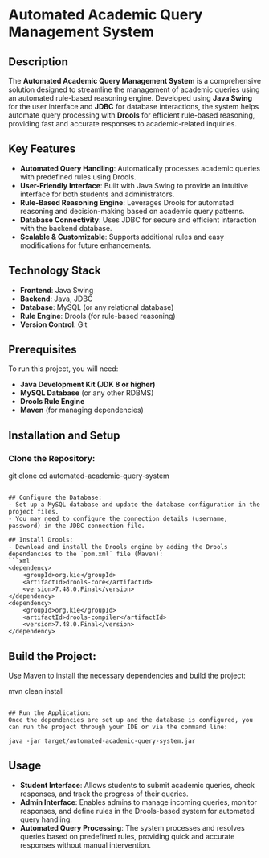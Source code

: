 
# Automated Academic Query Management System

## Description
The **Automated Academic Query Management System** is a comprehensive solution designed to streamline the management of academic queries using an automated rule-based reasoning engine. Developed using **Java Swing** for the user interface and **JDBC** for database interactions, the system helps automate query processing with **Drools** for efficient rule-based reasoning, providing fast and accurate responses to academic-related inquiries.

## Key Features
- **Automated Query Handling**: Automatically processes academic queries with predefined rules using Drools.
- **User-Friendly Interface**: Built with Java Swing to provide an intuitive interface for both students and administrators.
- **Rule-Based Reasoning Engine**: Leverages Drools for automated reasoning and decision-making based on academic query patterns.
- **Database Connectivity**: Uses JDBC for secure and efficient interaction with the backend database.
- **Scalable & Customizable**: Supports additional rules and easy modifications for future enhancements.

## Technology Stack
- **Frontend**: Java Swing
- **Backend**: Java, JDBC
- **Database**: MySQL (or any relational database)
- **Rule Engine**: Drools (for rule-based reasoning)
- **Version Control**: Git

## Prerequisites
To run this project, you will need:
- **Java Development Kit (JDK 8 or higher)**
- **MySQL Database** (or any other RDBMS)
- **Drools Rule Engine**
- **Maven** (for managing dependencies)

## Installation and Setup

### Clone the Repository:

git clone 
cd automated-academic-query-system
```

## Configure the Database:
- Set up a MySQL database and update the database configuration in the project files.
- You may need to configure the connection details (username, password) in the JDBC connection file.

## Install Drools:
- Download and install the Drools engine by adding the Drools dependencies to the `pom.xml` file (Maven):
```xml
<dependency>
    <groupId>org.kie</groupId>
    <artifactId>drools-core</artifactId>
    <version>7.48.0.Final</version>
</dependency>
<dependency>
    <groupId>org.kie</groupId>
    <artifactId>drools-compiler</artifactId>
    <version>7.48.0.Final</version>
</dependency>
```

## Build the Project:
Use Maven to install the necessary dependencies and build the project:

mvn clean install
```

## Run the Application:
Once the dependencies are set up and the database is configured, you can run the project through your IDE or via the command line:

java -jar target/automated-academic-query-system.jar
```

## Usage

- **Student Interface**: Allows students to submit academic queries, check responses, and track the progress of their queries.
- **Admin Interface**: Enables admins to manage incoming queries, monitor responses, and define rules in the Drools-based system for automated query handling.
- **Automated Query Processing**: The system processes and resolves queries based on predefined rules, providing quick and accurate responses without manual intervention.
